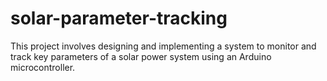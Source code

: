 # solar-parameter-tracking
This project involves designing and implementing a system to monitor and track key parameters of a solar power system using an Arduino microcontroller.
